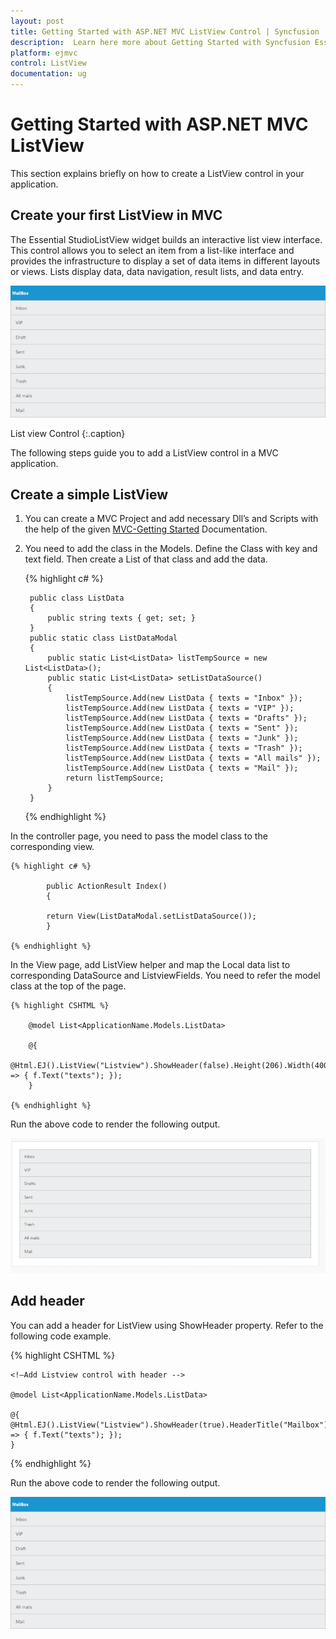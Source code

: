 ```yaml
---
layout: post
title: Getting Started with ASP.NET MVC ListView Control | Syncfusion
description:  Learn here more about Getting Started with Syncfusion Essential ASP.NET MVC ListView control, its elements, and more.
platform: ejmvc
control: ListView
documentation: ug
---
```


# Getting Started with ASP.NET MVC ListView

This section explains briefly on how to create a ListView control in your application.

## Create your first ListView in MVC

The Essential StudioListView widget builds an interactive list view interface. This control allows you to select an item from a list-like interface and provides the infrastructure to display a set of data items in different layouts or views. Lists display data, data navigation, result lists, and data entry.    


![Create your first ListView in ASP.NET MVC](Getting-Started_images/aspnet-mvc-listview-first-creating.png)

List view Control
{:.caption}

The following steps guide you to add a ListView control in a MVC application.

## Create a simple ListView

1. You can create a MVC Project and add necessary Dll’s and Scripts with the help of the given [MVC-Getting Started](https://help.syncfusion.com/aspnetmvc/listview/getting-started) Documentation.
2. You need to add the class in the Models. Define the Class with key and text field. Then create a List of that class and add the data.

    {% highlight c# %}

        public class ListData
        {
            public string texts { get; set; }
        }
        public static class ListDataModal
        {
            public static List<ListData> listTempSource = new List<ListData>();
            public static List<ListData> setListDataSource()
            {
                listTempSource.Add(new ListData { texts = "Inbox" });
                listTempSource.Add(new ListData { texts = "VIP" });
                listTempSource.Add(new ListData { texts = "Drafts" });
                listTempSource.Add(new ListData { texts = "Sent" });
                listTempSource.Add(new ListData { texts = "Junk" });
                listTempSource.Add(new ListData { texts = "Trash" });
                listTempSource.Add(new ListData { texts = "All mails" });
                listTempSource.Add(new ListData { texts = "Mail" });
                return listTempSource;
            }        
        }

    {% endhighlight %}

In the controller page, you need to pass the model class to the corresponding view.

    {% highlight c# %}

            public ActionResult Index()
            {
            
            return View(ListDataModal.setListDataSource());               
            }

    {% endhighlight %}

In the View page, add ListView helper and map the Local data list to corresponding DataSource and ListviewFields. You need to refer the model class at the top of the page.

    {% highlight CSHTML %}

        @model List<ApplicationName.Models.ListData>

        @{
        @Html.EJ().ListView("Listview").ShowHeader(false).Height(206).Width(400).DataSource(Model).FieldSettings(f => { f.Text("texts"); });
        }

    {% endhighlight %}

Run the above code to render the following output.

![Create a simple ListView in ASP.NET MVC](Getting-Started_images/aspnet-mvc-listview-creating.png)


## Add header

You can add a header for ListView using ShowHeader property. Refer to the following code example.

{% highlight CSHTML %}

    <!—Add Listview control with header -->

    @model List<ApplicationName.Models.ListData>

	@{
    @Html.EJ().ListView("Listview").ShowHeader(true).HeaderTitle("Mailbox").Height(206).Width(400).DataSource(Model).FieldSettings(f => { f.Text("texts"); });
    }
   
{% endhighlight %}

Run the above code to render the following output.

![ASP.NET MVC ListView Add header](Getting-Started_images/aspnet-mvc-listview-add-header.png)